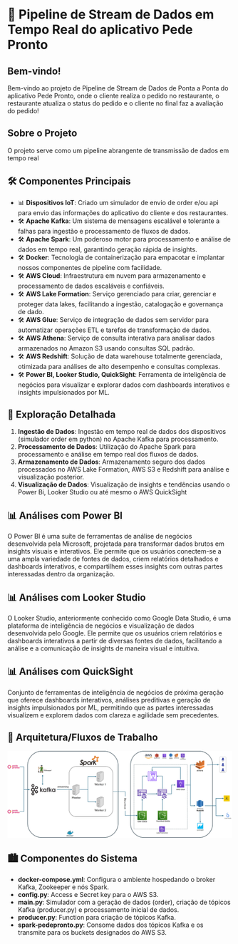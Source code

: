 # 🚀 Pipeline de Stream de Dados em Tempo Real do aplicativo Pede Pronto

## Bem-vindo!

Bem-vindo ao projeto de Pipeline de Stream de Dados de Ponta a Ponta do aplicativo Pede Pronto, onde o cliente realiza o pedido no restaurante, o restaurante atualiza o status do pedido e o cliente no final faz a avaliação do pedido!

## Sobre o Projeto

O projeto serve como um pipeline abrangente de transmissão de dados em tempo real

## 🛠️ Componentes Principais

- 📊 **Dispositivos IoT**: Criado um simulador de envio de order e/ou api para envio das informações do aplicativo do cliente e dos restaurantes.
- 🛠️ **Apache Kafka**: Um sistema de mensagens escalável e tolerante a falhas para ingestão e processamento de fluxos de dados.
- 🛠️ **Apache Spark**: Um poderoso motor para processamento e análise de dados em tempo real, garantindo geração rápida de insights.
- 🛠️ **Docker**: Tecnologia de containerização para empacotar e implantar nossos componentes de pipeline com facilidade.
- 🛠️ **AWS Cloud**: Infraestrutura em nuvem para armazenamento e processamento de dados escaláveis e confiáveis.
- 🛠️ **AWS Lake Formation**: Serviço gerenciado para criar, gerenciar e proteger data lakes, facilitando a ingestão, catalogação e governança de dado.
- 🛠️ **AWS Glue**: Serviço de integração de dados sem servidor para automatizar operações ETL e tarefas de transformação de dados.
- 🛠️ **AWS Athena**: Serviço de consulta interativa para analisar dados armazenados no Amazon S3 usando consultas SQL padrão.
- 🛠️ **AWS Redshift**: Solução de data warehouse totalmente gerenciada, otimizada para análises de alto desempenho e consultas complexas.
- 🛠️ **Power BI, Looker Studio, QuickSight**: Ferramenta de inteligência de negócios para visualizar e explorar dados com dashboards interativos e insights impulsionados por ML.

## 🌟 Exploração Detalhada

1. **Ingestão de Dados**: Ingestão em tempo real de dados dos dispositivos (simulador order em python) no Apache Kafka para processamento.
2. **Processamento de Dados**: Utilização do Apache Spark para processamento e análise em tempo real dos fluxos de dados.
3. **Armazenamento de Dados**: Armazenamento seguro dos dados processados no AWS Lake Formation, AWS S3 e Redshift para análise e visualização posterior.
4. **Visualização de Dados**: Visualização de insights e tendências usando o Power Bi, Looker Studio ou até mesmo o AWS QuickSight

## 📊 Análises com Power BI

O Power BI é uma suíte de ferramentas de análise de negócios desenvolvida pela Microsoft, projetada para transformar dados brutos em insights visuais e interativos. Ele permite que os usuários conectem-se a uma ampla variedade de fontes de dados, criem relatórios detalhados e dashboards interativos, e compartilhem esses insights com outras partes interessadas dentro da organização.

## 📊 Análises com Looker Studio

O Looker Studio, anteriormente conhecido como Google Data Studio, é uma plataforma de inteligência de negócios e visualização de dados desenvolvida pelo Google. Ele permite que os usuários criem relatórios e dashboards interativos a partir de diversas fontes de dados, facilitando a análise e a comunicação de insights de maneira visual e intuitiva.

## 📊 Análises com QuickSight

Conjunto de ferramentas de inteligência de negócios de próxima geração que oferece dashboards interativos, análises preditivas e geração de insights impulsionados por ML, permitindo que as partes interessadas visualizem e explorem dados com clareza e agilidade sem precedentes.

## 🚀 Arquitetura/Fluxos de Trabalho

![Arquitetura](https://github.com/ciecolopes/SimulationIOT/blob/main/arquitetura.jpg?raw=true)

## 🏙️ Componentes do Sistema

- **docker-compose.yml**: Configura o ambiente hospedando o broker Kafka, Zookeeper e nós Spark.
- **config.py**: Access e Secret key para o AWS S3.
- **main.py**: Simulador com a geração de dados (order), criação de tópicos Kafka (producer.py) e processamento inicial de dados.
- **producer.py**: Function para criação de tópicos Kafka.
- **spark-pedepronto.py**: Consome dados dos tópicos Kafka e os transmite para os buckets designados do AWS S3.
